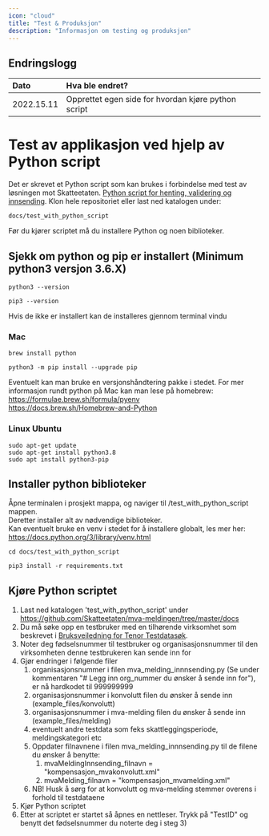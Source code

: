 ```yaml
---
icon: "cloud"
title: "Test & Produksjon"
description: "Informasjon om testing og produksjon"
---
```


## Endringslogg

| Dato       | Hva ble endret?                                     |
| :--------- |:----------------------------------------------------|
| 2022.15.11 | Opprettet egen side for hvordan kjøre python script |

# Test av applikasjon ved hjelp av Python script

Det er skrevet et Python script som kan brukes i forbindelse med test av løsningen mot Skatteetaten.
[Python script for henting, validering og innsending](https://github.com/Skatteetaten/mva-meldingen/blob/master/docs/test_with_phyton_script/mva_melding_innnsending.py).
Klon hele repositoriet eller last ned katalogen under:

    docs/test_with_python_script

Før du kjører scriptet må du installere Python og noen biblioteker.

## Sjekk om python og pip er installert (Minimum python3 versjon 3.6.X)
    python3 --version

    pip3 --version

Hvis de ikke er installert kan de installeres gjennom terminal vindu

### Mac
    brew install python

    python3 -m pip install --upgrade pip

Eventuelt kan man bruke en versjonshåndtering pakke i stedet.
For mer informasjon rundt python på Mac kan man lese på homebrew: <br>
<a href="https://formulae.brew.sh/formula/pyenv" target="_blank">https://formulae.brew.sh/formula/pyenv <br>
<a href="https://docs.brew.sh/Homebrew-and-Python" target="_blank">https://docs.brew.sh/Homebrew-and-Python

### Linux Ubuntu
    sudo apt-get update
    sudo apt-get install python3.8
    sudo apt install python3-pip

## Installer python biblioteker
Åpne terminalen i prosjekt mappa, og naviger til /test_with_python_script mappen. <br>
Deretter installer alt av nødvendige biblioteker. <br>
Kan eventuelt bruke en venv i stedet for å installere globalt, 
les mer her: <a href="https://docs.python.org/3/library/venv.html" target="_blank">https://docs.python.org/3/library/venv.html

    cd docs/test_with_python_script

    pip3 install -r requirements.txt

## Kjøre Python scriptet
1. Last ned katalogen 'test_with_python_script' under https://github.com/Skatteetaten/mva-meldingen/tree/master/docs
2. Du må søke opp en testbruker med en tilhørende virksomhet som beskrevet i [Bruksveiledning for Tenor Testdatasøk](https://github.com/Skatteetaten/mva-meldingen/blob/master/docs/mvameldingen/test/Bruksveiledning_Tenor.pdf).
3. Noter deg fødselsnummer til testbruker og organisasjonsnummer til den virksomheten denne testbrukeren kan sende inn for
4. Gjør endringer i følgende filer
   1. organisasjonsnummer i filen mva_melding_innnsending.py (Se under kommentaren "# Legg inn org_nummer du ønsker å sende inn for"), er nå hardkodet til 999999999
   2. organisasjonsnummer i konvolutt filen du ønsker å sende inn (example_files/konvolutt)
   3. organisasjonsnummer i mva-melding filen du ønsker å sende inn (example_files/melding)
   4. eventuelt andre testdata som feks skattleggingsperiode, meldingskategori etc
   5. Oppdater filnavnene i filen mva_melding_innnsending.py til de filene du ønsker å benytte: 
      1. mvaMeldingInnsending_filnavn = "kompensasjon_mvakonvolutt.xml"
      2. mvaMelding_filnavn = "kompensasjon_mvamelding.xml"
   6. NB! Husk å sørg for at konvolutt og mva-melding stemmer overens i forhold til testdataene
5. Kjør Python scriptet
6. Etter at scriptet er startet så åpnes en nettleser. Trykk på "TestID" og benytt det fødselsnummer du noterte deg i steg 3)
